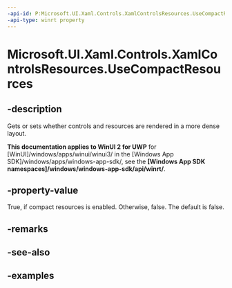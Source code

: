 ```yaml
---
-api-id: P:Microsoft.UI.Xaml.Controls.XamlControlsResources.UseCompactResources
-api-type: winrt property
---
```


# Microsoft.UI.Xaml.Controls.XamlControlsResources.UseCompactResources

<!--
public bool UseCompactResources { get; set; }
-->

## -description

Gets or sets whether controls and resources are rendered in a more dense layout.

**This documentation applies to WinUI 2 for UWP** for [WinUI]/windows/apps/winui/winui3/ in the [Windows App SDK]/windows/apps/windows-app-sdk/, see the **[Windows App SDK namespaces]/windows/windows-app-sdk/api/winrt/**.

## -property-value

True, if compact resources is enabled. Otherwise, false. The default is false.

## -remarks

## -see-also

## -examples
